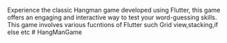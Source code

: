 Experience the classic Hangman game developed using Flutter, 
this game offers an engaging and interactive way to test your word-guessing skills.
This game involves various fucntions of Flutter such Grid view,stacking,if else etc
#   H a n g M a n G a m e 
 
 
